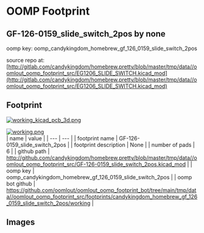 # OOMP Footprint  
## GF-126-0159_slide_switch_2pos  by none  
  
oomp key: oomp_candykingdom_homebrew_gf_126_0159_slide_switch_2pos  
  
source repo at: [http://gitlab.com/candykingdom/homebrew.pretty/blob/master/tmp/data//oomlout_oomp_footprint_src/‎EG1206‎_SLIDE_SWITCH.kicad_mod](http://gitlab.com/candykingdom/homebrew.pretty/blob/master/tmp/data//oomlout_oomp_footprint_src/‎EG1206‎_SLIDE_SWITCH.kicad_mod)  
## Footprint  
  
[![working_kicad_pcb_3d.png](working_kicad_pcb_3d_600.png)](working_kicad_pcb_3d.png)  
  
[![working.png](working_600.png)](working.png)  
| name | value | 
| --- | --- | 
| footprint name | GF-126-0159_slide_switch_2pos | 
| footprint description | None | 
| number of pads | 6 | 
| github path | http://github.com/candykingdom/homebrew.pretty/blob/master/tmp/data//oomlout_oomp_footprint_src/GF-126-0159_slide_switch_2pos.kicad_mod | 
| oomp key | oomp_candykingdom_homebrew_gf_126_0159_slide_switch_2pos | 
| oomp bot github | https://github.com/oomlout/oomlout_oomp_footprint_bot/tree/main/tmp/data//oomlout_oomp_footprint_src/footprints/candykingdom_homebrew_gf_126_0159_slide_switch_2pos/working | 
## Images  

